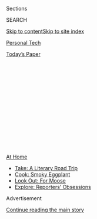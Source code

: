 <div id="app">

<div>

<div>

<div>

<div class="NYTAppHideMasthead css-1q2w90k e1suatyy0">

<div class="section css-ui9rw0 e1suatyy2">

<div class="css-eph4ug er09x8g0">

<div class="css-6n7j50">

</div>

<span class="css-1dv1kvn">Sections</span>

<div class="css-10488qs">

<span class="css-1dv1kvn">SEARCH</span>

</div>

[Skip to content](#site-content)[Skip to site index](#site-index)

</div>

<div id="masthead-section-label" class="css-1wr3we4 eaxe0e00">

[Personal
Tech](https://www.nytimes3xbfgragh.onion/section/technology/personaltech)

</div>

<div class="css-10698na e1huz5gh0">

</div>

</div>

<div id="masthead-bar-one" class="section hasLinks css-15hmgas e1csuq9d3">

<div class="css-uqyvli e1csuq9d0">

</div>

<div class="css-1uqjmks e1csuq9d1">

</div>

<div class="css-9e9ivx">

[](https://myaccount.nytimes3xbfgragh.onion/auth/login?response_type=cookie&client_id=vi)

</div>

<div class="css-1bvtpon e1csuq9d2">

[Today’s
Paper](https://www.nytimes3xbfgragh.onion/section/todayspaper)

</div>

</div>

</div>

</div>

<div data-aria-hidden="false">

<div id="site-content" data-role="main">

<div>

<div class="css-1aor85t" style="opacity:0.000000001;z-index:-1;visibility:hidden">

<div class="css-1hqnpie">

<div class="css-epjblv">

<span class="css-17xtcya">[Personal
Tech](/section/technology/personaltech)</span><span class="css-x15j1o">|</span><span class="css-fwqvlz">You’re
Doomscrolling Again. Here’s How to Snap Out of
It.</span>

</div>

<div class="css-k008qs">

<div class="css-1iwv8en">

<span class="css-18z7m18"></span>

<div>

</div>

</div>

<span class="css-1n6z4y">https://nyti.ms/3j0HMfH</span>

<div class="css-1705lsu">

<div class="css-4xjgmj">

<div class="css-4skfbu" data-role="toolbar" data-aria-label="Social Media Share buttons, Save button, and Comments Panel with current comment count" data-testid="share-tools">

  - 
  - 
  - 
  - 
    
    <div class="css-6n7j50">
    
    </div>

  - 
  - 

</div>

</div>

</div>

</div>

</div>

</div>

<div id="NYT_TOP_BANNER_REGION" class="css-13pd83m">

<div>

<div id="maps-athome-menu" class="section interactive-content interactive-size-medium css-1edisqu">

<div class="css-17ih8de interactive-body">

<div class="at-home-nav__innerContainer">

<div class="at-home-nav__title">

[At
Home](https://www.nytimes3xbfgragh.onion/spotlight/at-home?action=click&pgtype=Article&state=default&region=TOP_BANNER&context=at_home_menu)

</div>

  - [Take: A Literary Road
    Trip](https://www.nytimes3xbfgragh.onion/2020/07/28/books/time-for-a-literary-road-trip.html?action=click&pgtype=Article&state=default&region=TOP_BANNER&context=at_home_menu)
  - [Cook: Smoky
    Eggplant](https://www.nytimes3xbfgragh.onion/2020/07/29/magazine/bored-with-your-home-cooking-some-smoky-eggplant-will-fix-that.html?action=click&pgtype=Article&state=default&region=TOP_BANNER&context=at_home_menu)
  - [Look Out: For
    Moose](https://www.nytimes3xbfgragh.onion/2020/07/27/travel/moose-michigan-isle-royale.html?action=click&pgtype=Article&state=default&region=TOP_BANNER&context=at_home_menu)
  - [Explore: Reporters’
    Obsessions](https://www.nytimes3xbfgragh.onion/interactive/2020/at-home/even-more-reporters-editors-diaries-lists-recommendations.html?action=click&pgtype=Article&state=default&region=TOP_BANNER&context=at_home_menu)

</div>

</div>

</div>

</div>

</div>

<div id="top-wrapper" class="css-1sy8kpn">

<div id="top-slug" class="css-l9onyx">

Advertisement

</div>

[Continue reading the main
story](#after-top)

<div class="ad top-wrapper" style="text-align:center;height:100%;display:block;min-height:250px">

<div id="top" class="place-ad" data-position="top" data-size-key="top">

</div>

</div>

<div id="after-top">

</div>

</div>

<div>

<div id="sponsor-wrapper" class="css-1hyfx7x">

<div id="sponsor-slug" class="css-19vbshk">

Supported by

</div>

[Continue reading the main
story](#after-sponsor)

<div id="sponsor" class="ad sponsor-wrapper" style="text-align:center;height:100%;display:block">

</div>

<div id="after-sponsor">

</div>

</div>

<div class="css-186x18t">

Tech Fix

</div>

<div class="css-1vkm6nb ehdk2mb0">

# You’re Doomscrolling Again. Here’s How to Snap Out of It.

</div>

In a pandemic that forces us to stay home, bingeing on doom-and-gloom
news feels irresistible. These health experts offer ways to break the
habit.

<div class="css-79elbk" data-testid="photoviewer-wrapper">

<div class="css-z3e15g" data-testid="photoviewer-wrapper-hidden">

</div>

<div class="css-1a48zt4 ehw59r15" data-testid="photoviewer-children">

![<span class="css-cnj6d5 e1z0qqy90" itemprop="copyrightHolder"><span class="css-1ly73wi e1tej78p0">Credit...</span><span><span>Glenn
Harvey</span></span></span>](https://static01.graylady3jvrrxbe.onion/images/2020/07/16/business/16Techfix-illo/15Techfix-illo-articleLarge.gif?quality=75&auto=webp&disable=upscale)

</div>

</div>

<div class="css-18e8msd">

<div class="css-vp77d3 epjyd6m0">

<div class="css-hus3qt ey68jwv0" data-aria-hidden="true">

[![Brian X.
Chen](https://static01.graylady3jvrrxbe.onion/images/2018/02/16/multimedia/author-brian-x-chen/author-brian-x-chen-thumbLarge.jpg
"Brian X. Chen")](https://www.nytimes3xbfgragh.onion/by/brian-x-chen)

</div>

<div class="css-1baulvz">

By [<span class="css-1baulvz last-byline" itemprop="name">Brian X.
Chen</span>](https://www.nytimes3xbfgragh.onion/by/brian-x-chen)

</div>

</div>

  - 
    
    <div class="css-ld3wwf e16638kd2">
    
    July 15,
    2020
    
    </div>

  - 
    
    <div class="css-4xjgmj">
    
    <div class="css-d8bdto" data-role="toolbar" data-aria-label="Social Media Share buttons, Save button, and Comments Panel with current comment count" data-testid="share-tools">
    
      - 
      - 
      - 
      - 
        
        <div class="css-6n7j50">
        
        </div>
    
      - 
      - 
    
    </div>
    
    </div>

</div>

</div>

<div class="section meteredContent css-1r7ky0e" name="articleBody" itemprop="articleBody">

<div class="css-1fanzo5 StoryBodyCompanionColumn">

<div class="css-53u6y8">

Your phone alarm goes off at 6 in the morning. You check some news sites
and Facebook. It’s bad news after bad news. Coronavirus cases keep
climbing, and so do deaths. Children can’t go back to school. Your
favorite restaurant and barbershop are still closed. People are losing
their jobs.

Everything is awful. The world as we remember it has ended. Next thing
you know, it’s 9 a.m. You haven’t climbed out of your pit of despair yet
to even shower. You repeat this masochistic exercise during your lunch
break — and again while getting ready for bed.

This experience of sinking into emotional quicksand while bingeing on
doom-and-gloom news is so common that there’s now internet lingo for it:
“[doomscrolling.](https://www.merriam-webster.com/words-at-play/doomsurfing-doomscrolling-words-were-watching)”
Exacerbating this behavior, shelter-in-place orders leave us with little
to do other than to look at our screens; by some measures, our [screen
time has jumped at least 50
percent](https://www.axios.com/kids-screen-time-coronavirus-562073f6-0638-47f2-8ea3-4f8781d6b31b.html).

We’re not alone, exactly, with so many of us going through this. Yet
doomscrolling, combined with screen addiction, could take a significant
toll on our mental and physical well-being, according to health experts.
The activity can make us angry, anxious, depressed, unproductive and
less connected with our loved ones and ourselves.

</div>

</div>

<div class="css-1fanzo5 StoryBodyCompanionColumn">

<div class="css-53u6y8">

“It’s the path of least resistance to keep consuming passively through
social media,” said Dr. Vivek Murthy, the former surgeon general, who
has written extensively about the impact of loneliness on personal
health. “You have to pull yourself out of that. It’s not just
disengaging but also dealing with the impact that has on your mind-set,
which can often last for hours.”

Fret not: We aren’t doomed just yet, and there are approaches to
modifying our behavior. We can create structure in our lives, for one,
and practice meditation techniques, for another. Here’s what the health
and wellness experts say.

## Create a plan to control your time

People are, by nature, information consumers, and the news is like
digital candy being dispensed 24 hours a day. To resist information
bingeing, we can create a plan to control how much we consume, similar
to how people can create a dieting plan to lose weight, said Adam
Gazzaley, a neuroscientist and co-author of the book “[The Distracted
Mind: Ancient Brains in a High-Tech
World](https://mitpress.mit.edu/books/distracted-mind).”

Step 1 is to acknowledge the burden that doomscrolling creates for our
health, Dr. Gazzaley said. “You have to realize you don’t want to live
your life in a hamster wheel of complete news consumption,” he said.
“It’ll take a toll on you in the way that stops becoming valuable,
and being an informed person is a diminishing return.”

Step 2 is to create a realistic plan that you can stick with and repeat
until it forms a habit.

Creating a schedule is an effective approach. Start by making calendar
appointments for everything from mundane activities, like taking a walk
outside, to business matters, like videoconferencing meetings.

</div>

</div>

<div class="css-1fanzo5 StoryBodyCompanionColumn">

<div class="css-53u6y8">

Set aside certain times of the day to read the news, if you must — and
if it helps, set a 10-minute timer to remind you to stop scrolling.
Another trick is to wear a rubber band around your hand while you are
reading the news, and when you believe you are succumbing to
doomscrolling, snap the rubber band against your wrist, Dr. Murthy said.

It’s also important to rethink breaks. Before the pandemic, one of our
typical lunch breaks involved browsing Facebook. With nowhere to go out
for lunch under shelter-in-place orders, browsing the web has become the
default work break, an obvious trap that could lead to doomscrolling.

Instead of staying glued to a screen, take a stroll around the block,
hop on the exercise bike, prepare your favorite snack. And, yes, set
calendar appointments even for your breaks, Dr. Gazzaley said.

## Practice meditation

Exercises in mindfulness can help us break the cycle of information
bingeing or prevent us from sinking into a dark place altogether.

Sharon Salzberg, a meditation teacher and author of the book “[Real
Change: Mindfulness to Heal Ourselves and the
World,](https://www.sharonsalzberg.com/realchange/)” recommended this
exercise to feel more connected with others in a time when we can’t see
many people:

  - Take some breaths and think about the people who have helped you in
    the past. This could be your friends, colleagues and even the
    restaurant workers bagging your takeout food.

  - While imagining these people, give them positive wishes. For
    example: “May you be happy. May you be peaceful. May you be safe.
    May you be healthy.”

“You’re gift-giving,” Ms. Salzberg said. “It’s a different way of
relating and not feeling isolation.”

## Connect with others

Dr. Murthy’s book “[Together: The Healing Power of Human Connection in a
Sometimes Lonely
World](http://www.harperwave.com/book/9780062913296/Together-Vivek-H.-Murthy-MD/)”
underlined the importance of spending 15 minutes a day connecting with
the people we care about most. That can help us feel less alone and
resist doomscrolling.

But how can we connect with people when we can’t easily see them? In the
beginning of the pandemic, many of us turned to videoconferencing apps
to virtually connect with friends, colleagues and loved ones. Now, more
than four months into the pandemic, many are experiencing “[Zoom
fatigue.](https://www.nytimes3xbfgragh.onion/2020/05/20/smarter-living/coronavirus-zoom-facetime-fatigue.html)”

</div>

</div>

<div class="css-1fanzo5 StoryBodyCompanionColumn">

<div class="css-53u6y8">

Dr. Murthy said he, too, was getting tired of the neck strain from
constant video calls and had begun shifting many work and personal calls
to the phone while taking a walk, which lifts his energy and helps him
stay focused.

Dr. Murthy also recommended that people try to form a “moai,” a Japanese
word for a social support group. This could be a small group of friends
who regularly convene — on the phone, in video chat or in person at a
safe distance — and agree to look out for one another. He and two
friends formed a moai, and, once a month, they spend two hours catching
up in a frank conversation about personal issues related to health,
relationships and finances.

Changing behavior can be tough to do on your own. So you could even tell
your moai that you want to stop doomscrolling, and they could hold you
accountable. Dr. Murthy said that his moai conversation with his friends
was coming up, and that he planned to talk about having a cleaner
relationship with social media — because he, too, occasionally gives in
to doomscrolling.

“The idea of carving time out for people you care about, whether it’s 15
minutes or more, is all the more important in a world where the lines
between day and night, weekday and weekend, have been erased,” he said.

</div>

</div>

<div>

</div>

</div>

<div>

</div>

<div>

</div>

<div>

</div>

<div>

<div id="bottom-wrapper" class="css-1ede5it">

<div id="bottom-slug" class="css-l9onyx">

Advertisement

</div>

[Continue reading the main
story](#after-bottom)

<div id="bottom" class="ad bottom-wrapper" style="text-align:center;height:100%;display:block;min-height:90px">

</div>

<div id="after-bottom">

</div>

</div>

</div>

</div>

</div>

## Site Index

<div>

</div>

## Site Information Navigation

  - [© <span>2020</span> <span>The New York Times
    Company</span>](https://help.nytimes3xbfgragh.onion/hc/en-us/articles/115014792127-Copyright-notice)

<!-- end list -->

  - [NYTCo](https://www.nytco.com/)
  - [Contact
    Us](https://help.nytimes3xbfgragh.onion/hc/en-us/articles/115015385887-Contact-Us)
  - [Work with us](https://www.nytco.com/careers/)
  - [Advertise](https://nytmediakit.com/)
  - [T Brand Studio](http://www.tbrandstudio.com/)
  - [Your Ad
    Choices](https://www.nytimes3xbfgragh.onion/privacy/cookie-policy#how-do-i-manage-trackers)
  - [Privacy](https://www.nytimes3xbfgragh.onion/privacy)
  - [Terms of
    Service](https://help.nytimes3xbfgragh.onion/hc/en-us/articles/115014893428-Terms-of-service)
  - [Terms of
    Sale](https://help.nytimes3xbfgragh.onion/hc/en-us/articles/115014893968-Terms-of-sale)
  - [Site
    Map](https://spiderbites.nytimes3xbfgragh.onion)
  - [Help](https://help.nytimes3xbfgragh.onion/hc/en-us)
  - [Subscriptions](https://www.nytimes3xbfgragh.onion/subscription?campaignId=37WXW)

</div>

</div>

</div>

</div>
